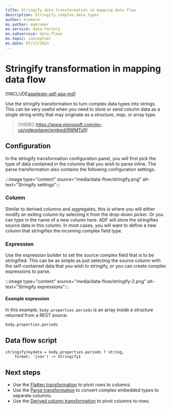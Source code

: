 ```yaml
---
title: Stringify data transformation in mapping data flow
description: Stringify complex data types
author: kromerm
ms.author: makromer
ms.service: data-factory
ms.subservice: data-flows
ms.topic: conceptual
ms.date: 07/17/2023
---
```


# Stringify transformation in mapping data flow

[!INCLUDE[appliesto-adf-asa-md](includes/appliesto-adf-asa-md.md)]

Use the stringify transformation to turn complex data types into strings. This can be very useful when you need to store or send column data as a single string entity that may originate as a structure, map, or array type.

> [!VIDEO https://www.microsoft.com/en-us/videoplayer/embed/RWMTs9]

## Configuration

In the stringify transformation configuration panel, you will first pick the type of data contained in the columns that you wish to parse inline. The parse transformation also contains the following configuration settings.

:::image type="content" source="media/data-flow/stringify.png" alt-text="Stringify settings":::

### Column

Similar to derived columns and aggregates, this is where you will either modify an exiting column by selecting it from the drop-down picker. Or you can type in the name of a new column here. ADF will store the stringifies source data in this column. In most cases, you will want to define a new column that stringifies the incoming complex field type.

### Expression

Use the expression builder to set the source complex field that is to be stringified. This can be as simple as just selecting the source column with the self-contained data that you wish to stringify, or you can create complex expressions to parse.

:::image type="content" source="media/data-flow/stringify-2.png" alt-text="Stringify expressions":::

#### Example expression

In this example, ```body.properties.periods``` is an array inside a structure returned from a REST source.

```
body.properties.periods
```

## Data flow script

```
stringify(mydata = body.properties.periods ? string,
	format: 'json') ~> Stringify1
```

## Next steps

* Use the [Flatten transformation](data-flow-flatten.md) to pivot rows to columns.
* Use the [Parse transformation](data-flow-parse.md) to convert complex embedded types to separate columns.
* Use the [Derived column transformation](data-flow-derived-column.md) to pivot columns to rows.
